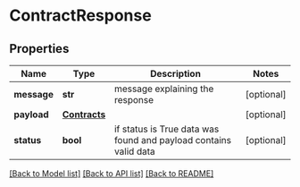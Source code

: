 # ContractResponse

## Properties
Name | Type | Description | Notes
------------ | ------------- | ------------- | -------------
**message** | **str** | message explaining the response | [optional] 
**payload** | [**Contracts**](Contracts.md) |  | [optional] 
**status** | **bool** | if status is True data was found and payload contains valid data | [optional] 

[[Back to Model list]](../README.md#documentation-for-models) [[Back to API list]](../README.md#documentation-for-api-endpoints) [[Back to README]](../README.md)


